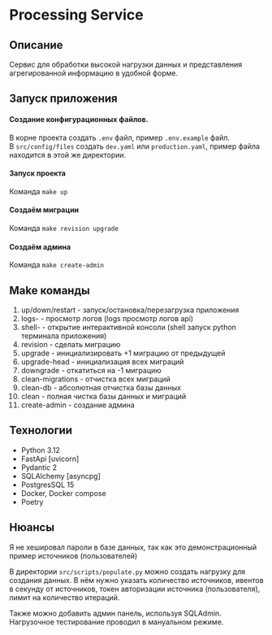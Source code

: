 # Processing Service

## Описание
Сервис для обработки высокой нагрузки данных и представления агрегированной информацию в удобной форме.

## Запуск приложения

#### Создание конфигурационных файлов.
В корне проекта создать `.env` файл, пример `.env.example` файл.  
В `src/config/files` создать `dev.yaml` или `production.yaml`, пример файла находится в этой же директории.

#### Запуск проекта
Команда `make up`

#### Создаём миграции
Команда `make revision upgrade`

#### Создаём админа 
Команда `make create-admin`

## Make команды
1. up/down/restart - запуск/остановка/перезагрузка приложения
2. logs-<service> - просмотр логов (logs просмотр логов api)
3. shell-<service> - открытие интерактивной консоли (shell запуск python терминала приложения)
4. revision - сделать миграцию
5. upgrade - инициализировать +1 миграцию от предыдущей
6. upgrade-head - инициализация всех миграций
7. downgrade - откатиться на -1 миграцию
8. clean-migrations - отчистка всех миграций
9. clean-db - абсолютная отчистка базы данных
10. clean - полная чистка базы данных и миграций
11. create-admin - создание админа

## Технологии
 - Python 3.12
 - FastApi [uvicorn]
 - Pydantic 2
 - SQLAlchemy [asyncpg]
 - PostgresSQL 15
 - Docker, Docker compose
 - Poetry

## Нюансы
Я не хешировал пароли в базе данных,
так как это демонстрационный пример источников (пользователей)

В директории `src/scripts/populate.py` можно создать нагрузку для создания данных.
В нём нужно указать количество источников, ивентов в секунду от источников,
токен авторизации источника (пользователя), лимит на количество итераций.

Также можно добавить админ панель, используя SQLAdmin. 
Нагрузочное тестирование проводил в мануальном режиме.